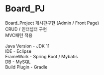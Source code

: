 # Board_PJ
Board_Project
게시판구현 (Admin / Front Page)<br>
CRUD / 인터셉터 구현<br>
MVC패턴 적용<br>
<br>
Java Version - JDK 11<br>
IDE - Eclipse<br>
FrameWork - Spring Boot / Mybatis<br>
DB - MySQL<br>
Build Plugin - Gradle<br>
